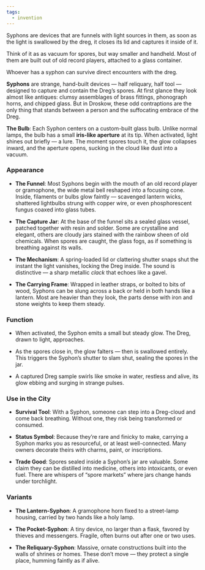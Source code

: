 ```yaml
---
tags:
  - invention
---
```

Syphons are devices that are funnels with light sources in them, as soon as the light is swallowed by the dreg, it closes its lid and captures it inside of it.

Think of it as as vacuum for spores, but way smaller and handheld.
Most of them are built out of old record players, attached to a glass container.

Whoever has a syphon can survive direct encounters with the dreg.



**Syphons** are strange, hand-built devices — half reliquary, half tool — designed to capture and contain the Dreg’s spores. At first glance they look almost like antiques: clumsy assemblages of brass fittings, phonograph horns, and chipped glass. But in Droskow, these odd contraptions are the only thing that stands between a person and the suffocating embrace of the Dreg.

**The Bulb**: Each Syphon centers on a custom-built glass bulb. Unlike normal lamps, the bulb has a small **iris-like aperture** at its tip. When activated, light shines out briefly — a lure. The moment spores touch it, the glow collapses inward, and the aperture opens, sucking in the cloud like dust into a vacuum.

### Appearance

- **The Funnel**: Most Syphons begin with the mouth of an old record player or gramophone, the wide metal bell reshaped into a focusing cone. Inside, filaments or bulbs glow faintly — scavenged lantern wicks, shattered lightbulbs strung with copper wire, or even phosphorescent fungus coaxed into glass tubes.
    
- **The Capture Jar**: At the base of the funnel sits a sealed glass vessel, patched together with resin and solder. Some are crystalline and elegant, others are cloudy jars stained with the rainbow sheen of old chemicals. When spores are caught, the glass fogs, as if something is breathing against its walls.
    
- **The Mechanism**: A spring-loaded lid or clattering shutter snaps shut the instant the light vanishes, locking the Dreg inside. The sound is distinctive — a sharp metallic _clack_ that echoes like a gavel.
    
- **The Carrying Frame**: Wrapped in leather straps, or bolted to bits of wood, Syphons can be slung across a back or held in both hands like a lantern. Most are heavier than they look, the parts dense with iron and stone weights to keep them steady.
    

### Function

- When activated, the Syphon emits a small but steady glow. The Dreg, drawn to light, approaches.
    
- As the spores close in, the glow falters — then is swallowed entirely. This triggers the Syphon’s shutter to slam shut, sealing the spores in the jar.
    
- A captured Dreg sample swirls like smoke in water, restless and alive, its glow ebbing and surging in strange pulses.
    

### Use in the City

- **Survival Tool**: With a Syphon, someone can step into a Dreg-cloud and come back breathing. Without one, they risk being transformed or consumed.
    
- **Status Symbol**: Because they’re rare and finicky to make, carrying a Syphon marks you as resourceful, or at least well-connected. Many owners decorate theirs with charms, paint, or inscriptions.
    
- **Trade Good**: Spores sealed inside a Syphon’s jar are valuable. Some claim they can be distilled into medicine, others into intoxicants, or even fuel. There are whispers of “spore markets” where jars change hands under torchlight.
    

### Variants

- **The Lantern-Syphon**: A gramophone horn fixed to a street-lamp housing, carried by two hands like a holy lamp.
    
- **The Pocket-Syphon**: A tiny device, no larger than a flask, favored by thieves and messengers. Fragile, often burns out after one or two uses.
    
- **The Reliquary-Syphon**: Massive, ornate constructions built into the walls of shrines or homes. These don’t move — they protect a single place, humming faintly as if alive.